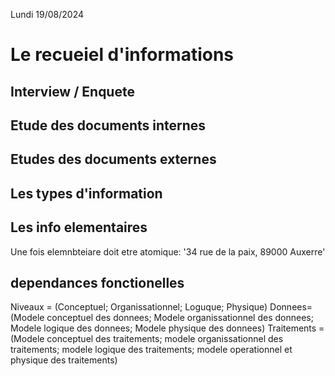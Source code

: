 Lundi 19/08/2024
# Le recueiel d'informations

## Interview / Enquete

## Etude des documents internes

## Etudes des documents externes

## Les types d'information

## Les info elementaires 
Une fois elemnbteiare doit etre atomique:
'34 rue de la paix, 89000 Auxerre'

## dependances fonctionelles

Niveaux = (Conceptuel; Organissationnel; Loguque; Physique)
Donnees= (Modele conceptuel des donnees; Modele organissationnel des donnees; Modele logique des donnees; Modele physique des donnees)
Traitements = (Modele conceptuel des traitements; modele organissationnel des traitements; modele logique des traitements; modele operationnel et physique des traitements)